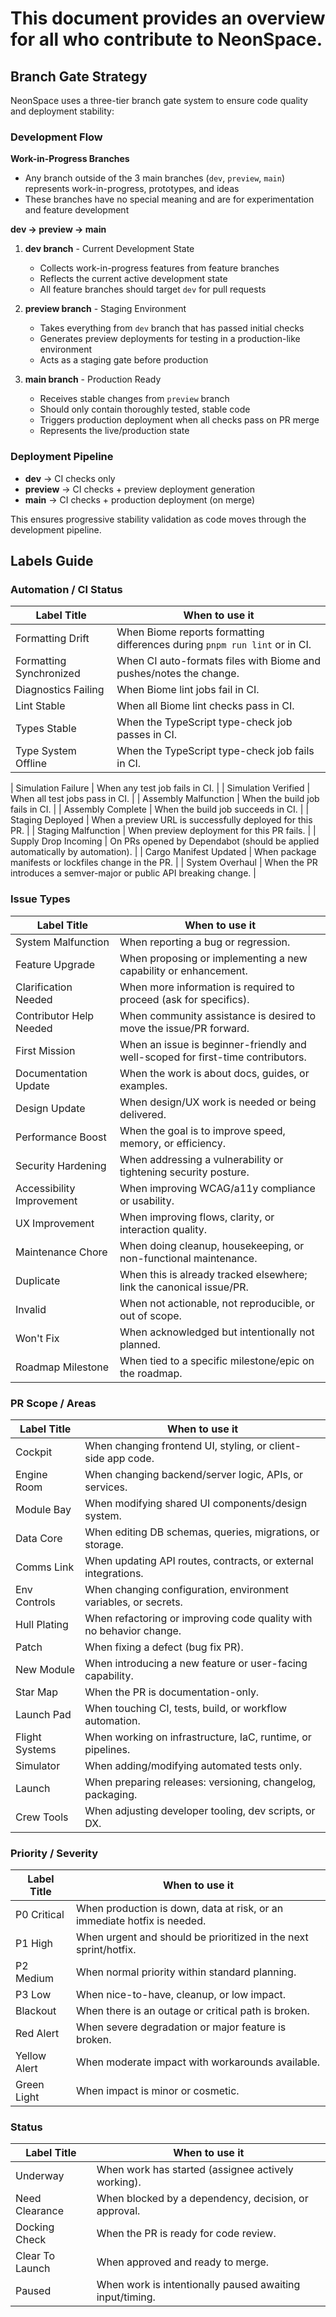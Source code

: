 # This document provides an overview for all who contribute to NeonSpace.

## Branch Gate Strategy

NeonSpace uses a three-tier branch gate system to ensure code quality and deployment stability:

### Development Flow

**Work-in-Progress Branches**

-   Any branch outside of the 3 main branches (`dev`, `preview`, `main`) represents work-in-progress, prototypes, and ideas
-   These branches have no special meaning and are for experimentation and feature development

**dev → preview → main**

1. **dev branch** - Current Development State

    - Collects work-in-progress features from feature branches
    - Reflects the current active development state
    - All feature branches should target `dev` for pull requests

2. **preview branch** - Staging Environment

    - Takes everything from `dev` branch that has passed initial checks
    - Generates preview deployments for testing in a production-like environment
    - Acts as a staging gate before production

3. **main branch** - Production Ready
    - Receives stable changes from `preview` branch
    - Should only contain thoroughly tested, stable code
    - Triggers production deployment when all checks pass on PR merge
    - Represents the live/production state

### Deployment Pipeline

-   **dev** → CI checks only
-   **preview** → CI checks + preview deployment generation
-   **main** → CI checks + production deployment (on merge)

This ensures progressive stability validation as code moves through the development pipeline.

## Labels Guide

### Automation / CI Status

| Label Title             | When to use it                                                             |
| ----------------------- | -------------------------------------------------------------------------- |
| Formatting Drift        | When Biome reports formatting differences during `pnpm run lint` or in CI. |
| Formatting Synchronized | When CI auto-formats files with Biome and pushes/notes the change.         |
| Diagnostics Failing     | When Biome lint jobs fail in CI.                                           |
| Lint Stable             | When all Biome lint checks pass in CI.                                     |
| Types Stable            | When the TypeScript type-check job passes in CI.                           |
| Type System Offline     | When the TypeScript type-check job fails in CI.                            |

| Simulation Failure | When any test job fails in CI. |
| Simulation Verified | When all test jobs pass in CI. |
| Assembly Malfunction | When the build job fails in CI. |
| Assembly Complete | When the build job succeeds in CI. |
| Staging Deployed | When a preview URL is successfully deployed for this PR. |
| Staging Malfunction | When preview deployment for this PR fails. |
| Supply Drop Incoming | On PRs opened by Dependabot (should be applied automatically by automation). |
| Cargo Manifest Updated | When package manifests or lockfiles change in the PR. |
| System Overhaul | When the PR introduces a semver-major or public API breaking change. |

### Issue Types

| Label Title               | When to use it                                                                  |
| ------------------------- | ------------------------------------------------------------------------------- |
| System Malfunction        | When reporting a bug or regression.                                             |
| Feature Upgrade           | When proposing or implementing a new capability or enhancement.                 |
| Clarification Needed      | When more information is required to proceed (ask for specifics).               |
| Contributor Help Needed   | When community assistance is desired to move the issue/PR forward.              |
| First Mission             | When an issue is beginner-friendly and well-scoped for first-time contributors. |
| Documentation Update      | When the work is about docs, guides, or examples.                               |
| Design Update             | When design/UX work is needed or being delivered.                               |
| Performance Boost         | When the goal is to improve speed, memory, or efficiency.                       |
| Security Hardening        | When addressing a vulnerability or tightening security posture.                 |
| Accessibility Improvement | When improving WCAG/a11y compliance or usability.                               |
| UX Improvement            | When improving flows, clarity, or interaction quality.                          |
| Maintenance Chore         | When doing cleanup, housekeeping, or non-functional maintenance.                |
| Duplicate                 | When this is already tracked elsewhere; link the canonical issue/PR.            |
| Invalid                   | When not actionable, not reproducible, or out of scope.                         |
| Won't Fix                 | When acknowledged but intentionally not planned.                                |
| Roadmap Milestone         | When tied to a specific milestone/epic on the roadmap.                          |

### PR Scope / Areas

| Label Title    | When to use it                                                      |
| -------------- | ------------------------------------------------------------------- |
| Cockpit        | When changing frontend UI, styling, or client-side app code.        |
| Engine Room    | When changing backend/server logic, APIs, or services.              |
| Module Bay     | When modifying shared UI components/design system.                  |
| Data Core      | When editing DB schemas, queries, migrations, or storage.           |
| Comms Link     | When updating API routes, contracts, or external integrations.      |
| Env Controls   | When changing configuration, environment variables, or secrets.     |
| Hull Plating   | When refactoring or improving code quality with no behavior change. |
| Patch          | When fixing a defect (bug fix PR).                                  |
| New Module     | When introducing a new feature or user-facing capability.           |
| Star Map       | When the PR is documentation-only.                                  |
| Launch Pad     | When touching CI, tests, build, or workflow automation.             |
| Flight Systems | When working on infrastructure, IaC, runtime, or pipelines.         |
| Simulator      | When adding/modifying automated tests only.                         |
| Launch         | When preparing releases: versioning, changelog, packaging.          |
| Crew Tools     | When adjusting developer tooling, dev scripts, or DX.               |

### Priority / Severity

| Label Title  | When to use it                                                           |
| ------------ | ------------------------------------------------------------------------ |
| P0 Critical  | When production is down, data at risk, or an immediate hotfix is needed. |
| P1 High      | When urgent and should be prioritized in the next sprint/hotfix.         |
| P2 Medium    | When normal priority within standard planning.                           |
| P3 Low       | When nice-to-have, cleanup, or low impact.                               |
| Blackout     | When there is an outage or critical path is broken.                      |
| Red Alert    | When severe degradation or major feature is broken.                      |
| Yellow Alert | When moderate impact with workarounds available.                         |
| Green Light  | When impact is minor or cosmetic.                                        |

### Status

| Label Title     | When to use it                                           |
| --------------- | -------------------------------------------------------- |
| Underway        | When work has started (assignee actively working).       |
| Need Clearance  | When blocked by a dependency, decision, or approval.     |
| Docking Check   | When the PR is ready for code review.                    |
| Clear To Launch | When approved and ready to merge.                        |
| Paused          | When work is intentionally paused awaiting input/timing. |
